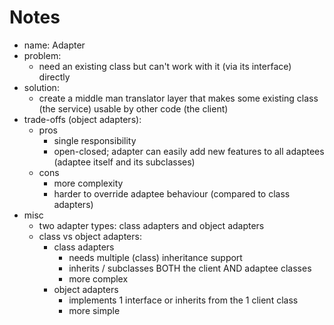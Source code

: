 # Notes

- name: Adapter
- problem:
  - need an existing class but can't work with it (via its interface) directly
- solution:
  - create a middle man translator layer that makes some existing class (the service) usable by other code (the client)
- trade-offs (object adapters):
  - pros
    - single responsibility
    - open-closed; adapter can easily add new features to all adaptees (adaptee itself and its subclasses)
  - cons
    - more complexity
    - harder to override adaptee behaviour (compared to class adapters)
- misc
  - two adapter types: class adapters and object adapters
  - class vs object adapters:
    - class adapters
      - needs multiple (class) inheritance support
      - inherits / subclasses BOTH the client AND adaptee classes
      - more complex
    - object adapters
      - implements 1 interface or inherits from the 1 client class
      - more simple
